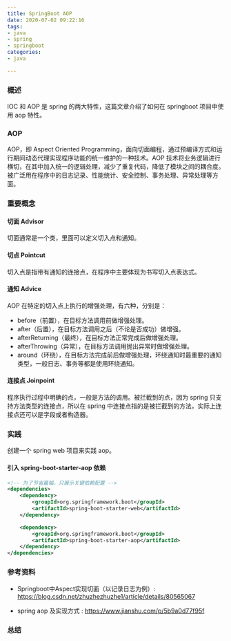 ```yaml
---
title: SpringBoot AOP
date: 2020-07-02 09:22:16
tags:
- java
- spring
- springboot
categories:
- java

---
```


### 概述

IOC 和 AOP 是 spring 的两大特性，这篇文章介绍了如何在 springboot 项目中使用 aop 特性。



### AOP

AOP，即 Aspect Oriented Programming，面向切面编程，通过预编译方式和运行期间动态代理实现程序功能的统一维护的一种技术。AOP 技术将业务逻辑进行横切，在其中加入统一的逻辑处理，减少了重复代码，降低了模块之间的耦合度。被广泛用在程序中的日志记录、性能统计、安全控制、事务处理、异常处理等方面。



<!-- more -->



### 重要概念

#### 切面 Advisor

切面通常是一个类，里面可以定义切入点和通知。



#### 切点 Pointcut

切入点是指带有通知的连接点，在程序中主要体现为书写切入点表达式。



#### 通知 Advice

AOP 在特定的切入点上执行的增强处理，有六种，分别是： 

- before（前置），在目标方法调用前做增强处理。
- after（后置），在目标方法调用之后（不论是否成功）做增强。
- afterReturning（最终），在目标方法正常完成后做增强处理。
- afterThrowing（异常），在目标方法调用抛出异常时做增强处理。
- around（环绕），在目标方法完成前后做增强处理，环绕通知时最重要的通知类型，一般日志、事务等都是使用环绕通知。



#### 连接点 Joinpoint

程序执行过程中明确的点，一般是方法的调用。被拦截到的点，因为 spring 只支持方法类型的连接点，所以在 spring 中连接点指的是被拦截到的方法，实际上连接点还可以是字段或者构造器。



### 实践

创建一个 spring web 项目来实践 aop。

#### 引入 spring-boot-starter-aop 依赖

```xml
<!-- 为了节省篇幅，只展示关键依赖配置 -->
<dependencies>
    <dependency>
        <groupId>org.springframework.boot</groupId>
        <artifactId>spring-boot-starter-web</artifactId>
    </dependency>

    <dependency>
        <groupId>org.springframework.boot</groupId>
        <artifactId>spring-boot-starter-aop</artifactId>
    </dependency>
</dependencies>
```









### 参考资料

- Springboot中Aspect实现切面（以记录日志为例）: <https://blog.csdn.net/zhuzhezhuzhe1/article/details/80565067> 

- spring aop 及实现方式 : <https://www.jianshu.com/p/5b9a0d77f95f> 





### 总结

